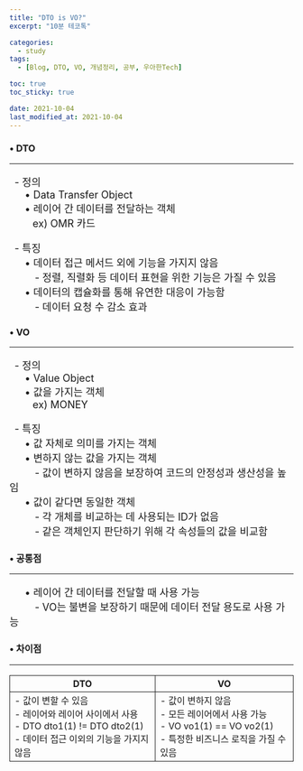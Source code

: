 ```yaml
---
title: "DTO is VO?"
excerpt: "10분 테코톡"

categories:
  - study
tags:
  - [Blog, DTO, VO, 개념정리, 공부, 우아한Tech]

toc: true
toc_sticky: true

date: 2021-10-04
last_modified_at: 2021-10-04
---
```


### • DTO
<hr>
<p>
&ensp;- 정의<br>  
&emsp;&ensp;• Data Transfer Object<br>
&emsp;&ensp;• 레이어 간 데이터를 전달하는 객체<br>
&emsp;&ensp;&ensp;&nbsp;ex) OMR 카드</p>
<p>
&ensp;- 특징<br>  
&emsp;&ensp;• 데이터 접근 메서드 외에 기능을 가지지 않음<br>
&emsp;&ensp;&ensp;&ensp;- 정렬, 직렬화 등 데이터 표현을 위한 기능은 가질 수 있음<br>
&emsp;&ensp;• 데이터의 캡슐화를 통해 유연한 대응이 가능함<br>
&emsp;&ensp;&ensp;&ensp;- 데이터 요청 수 감소 효과</p>

### • VO
<hr>
<p>
&ensp;- 정의<br>
&emsp;&ensp;• Value Object<br>
&emsp;&ensp;• 값을 가지는 객체<br>
&emsp;&ensp;&ensp;&nbsp;ex) MONEY</p>
<p>
&ensp;- 특징<br>  
&emsp;&ensp;• 값 자체로 의미를 가지는 객체<br>
&emsp;&ensp;• 변하지 않는 값을 가지는 객체<br>
&emsp;&ensp;&ensp;&ensp;- 값이 변하지 않음을 보장하여 코드의 안정성과 생산성을 높임<br>
&emsp;&ensp;• 값이 같다면 동일한 객체<br>
&emsp;&ensp;&ensp;&ensp;- 각 개체를 비교하는 데 사용되는 ID가 없음<br>
&emsp;&ensp;&ensp;&ensp;- 같은 객체인지 판단하기 위해 각 속성들의 값을 비교함</p>

### • 공통점
<hr>
<p>
&emsp;&ensp;• 레이어 간 데이터를 전달할 때 사용 가능<br>
&emsp;&ensp;&ensp;&ensp;- VO는 불변을 보장하기 때문에 데이터 전달 용도로 사용 가능</p>

### • 차이점
<hr>
<p style="align: center;">
<table>
<tr>
    <th>DTO</th>
    <th>VO</th>
</tr>
<tr>
    <td>
	- 값이 변할 수 있음<br>
	- 레이어와 레이어 사이에서 사용<br>
	- DTO dto1(1) != DTO dto2(1)<br>
	- 데이터 접근 이외의 기능을 가지지 않음
    </td>
    <td>
	- 값이 변하지 않음<br>
	- 모든 레이어에서 사용 가능<br>
	- VO vo1(1) == VO vo2(1)<br>
	- 특정한 비즈니스 로직을 가질 수 있음
    </td>
</tr>
</table>
</P>
<!-- -->
<style>
	p{
		font-size:18px;
	}
	th{
		text-align: center;	
	}
	th, td{
		border: 1px solid;
	}
</style>
